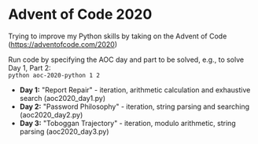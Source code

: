 # Advent of Code 2020

Trying to improve my Python skills by taking on the Advent of Code (https://adventofcode.com/2020)

Run code by specifying the AOC day and part to be solved, e.g., to solve Day 1, Part 2:\
`python aoc-2020-python 1 2`

 * **Day 1:** "Report Repair" - iteration, arithmetic calculation and exhaustive search (aoc2020_day1.py)
 * **Day 2:** "Password Philosophy" - iteration, string parsing and searching (aoc2020_day2.py)
 * **Day 3:** "Toboggan Trajectory" - iteration, modulo arithmetic, string parsing (aoc2020_day3.py)
